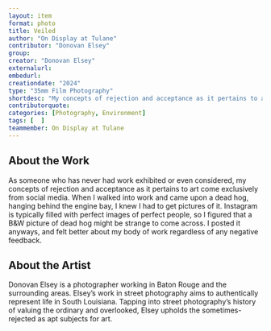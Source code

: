 ```yaml
---
layout: item
format: photo
title: Veiled
author: "On Display at Tulane"
contributor: "Donovan Elsey"
group: 
creator: "Donovan Elsey"
externalurl: 
embedurl: 
creationdate: "2024"
type: "35mm Film Photography"
shortdesc: "My concepts of rejection and acceptance as it pertains to art come exclusively from social media."
contributorquote: 
categories: [Photography, Environment]
tags: [  ]
teammember: On Display at Tulane
---
```


## About the Work

As someone who has never had work exhibited or even considered, my concepts of rejection and acceptance as it pertains to art come exclusively from social media. When I walked into work and came upon a dead hog, hanging behind the engine bay, I knew I had to get pictures of it. Instagram is typically filled with perfect images of perfect people, so I figured that a B&W picture of dead hog might be strange to come across. I posted it anyways, and felt better about my body of work regardless of any negative feedback.

## About the Artist

Donovan Elsey is a photographer working in Baton Rouge and the surrounding areas. Elsey’s work in street photography aims to authentically represent life in South Louisiana. Tapping into street photography’s history of valuing the ordinary and overlooked, Elsey upholds the sometimes-rejected as apt subjects for art.   
